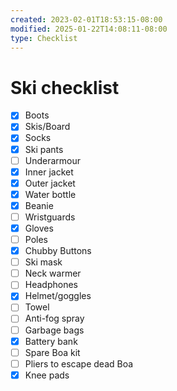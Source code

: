```yaml
---
created: 2023-02-01T18:53:15-08:00
modified: 2025-01-22T14:08:11-08:00
type: Checklist
---
```


# Ski checklist

- [x] Boots
- [x] Skis/Board
- [x] Socks
- [x] Ski pants
- [ ] Underarmour
- [x] Inner jacket
- [x] Outer jacket
- [x] Water bottle
- [x] Beanie
- [ ] Wristguards
- [x] Gloves
- [ ] Poles
- [x] Chubby Buttons
- [ ] Ski mask
- [ ] Neck warmer
- [ ] Headphones
- [x] Helmet/goggles
- [ ] Towel 
- [ ] Anti-fog spray
- [ ] Garbage bags
- [x] Battery bank
- [ ] Spare Boa kit
- [ ] Pliers to escape dead Boa
- [x] Knee pads
